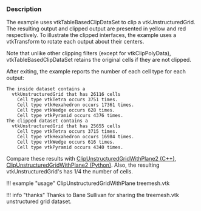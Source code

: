 ### Description

The example uses vtkTableBasedClipDataSet to clip a vtkUnstructuredGrid. The resulting output and clipped output are presented in yellow and red respectively. To illustrate the clipped interfaces, the example uses a vtkTransform to rotate each output about their centers.

Note that unlike other clipping filters (except for vtkClipPolyData), vtkTableBasedClipDataSet retains the original cells if they are not clipped.

After exiting, the example reports the number of each cell type for each output:

``` text
The inside dataset contains a
  vtkUnstructuredGrid that has 26116 cells
	Cell type vtkTetra occurs 3751 times.
	Cell type vtkHexahedron occurs 17361 times.
	Cell type vtkWedge occurs 628 times.
	Cell type vtkPyramid occurs 4376 times.
The clipped dataset contains a 
  vtkUnstructuredGrid that has 25655 cells
	Cell type vtkTetra occurs 3715 times.
	Cell type vtkHexahedron occurs 16984 times.
	Cell type vtkWedge occurs 616 times.
	Cell type vtkPyramid occurs 4340 times.
```

Compare these results with [ClipUnstructuredGridWithPlane2 (C++)](../ClipUnstructuredGridWithPlane2), [ClipUnstructuredGridWithPlane2 (Python)](../../../Python/UnstructuredGrid/ClipUnstructuredGridWithPlane2). Also, the resulting vtkUnstructuredGrid's has 1/4 the number of cells.

!!! example "usage"
    ClipUnstructuredGridWithPlane treemesh.vtk

!!! info "thanks"
    Thanks to Bane Sullivan for sharing the treemesh.vtk unstructured grid dataset.